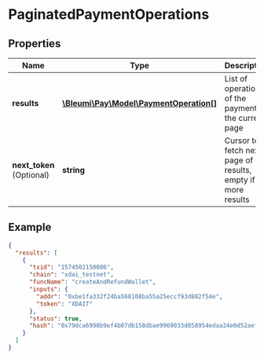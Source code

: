 # PaginatedPaymentOperations

## Properties
Name | Type | Description | Notes
------------ | ------------- | ------------- | -------------
**results** | [**\Bleumi\Pay\Model\PaymentOperation[]**](PaymentOperation.md) | List of operations of the payment in the current page | 
**next_token** <br>(Optional) | **string** | Cursor to fetch next page of results, empty if no more results | 

## Example

```json
{
  "results": [
    {
      "txid": "1574502150086",
      "chain": "xdai_testnet",
      "funcName": "createAndRefundWallet",
      "inputs": {
        "addr": "0xbe1fa332f24ba568108ba55a25eccf93d882f54e",
        "token": "XDAIT"
      },
      "status": true,
      "hash": "0x79dca6990b9ef4b07db158dbae9969033d058954edaa24e0d52aef80ef05eca8"
    }
  ]
}
```